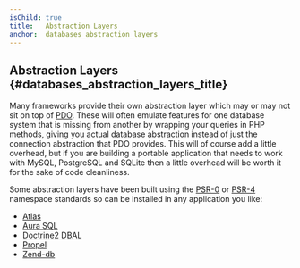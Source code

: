 ```yaml
---
isChild: true
title:   Abstraction Layers
anchor:  databases_abstraction_layers
---
```


## Abstraction Layers {#databases_abstraction_layers_title}

Many frameworks provide their own abstraction layer which may or may not sit on top of [PDO][1]. These will often
emulate features for one database system that is missing from another by wrapping your queries in PHP methods, giving
you actual database abstraction instead of just the connection abstraction that PDO provides. This will of course add a
little overhead, but if you are building a portable application that needs to work with MySQL, PostgreSQL and SQLite
then a little overhead will be worth it for the sake of code cleanliness.

Some abstraction layers have been built using the [PSR-0][psr0] or [PSR-4][psr4] namespace standards so can be
installed in any application you like:

* [Atlas][5]
* [Aura SQL][6]
* [Doctrine2 DBAL][2]
* [Propel][7]
* [Zend-db][4]


[1]: https://secure.php.net/book.pdo
[2]: https://www.doctrine-project.org/projects/dbal.html
[4]: https://packages.zendframework.com/docs/latest/manual/en/index.html#zendframework/zend-db
[5]: https://atlasphp.io
[6]: https://github.com/auraphp/Aura.Sql
[7]: http://propelorm.org/
[psr0]: https://www.php-fig.org/psr/psr-0/
[psr4]: https://www.php-fig.org/psr/psr-4/
